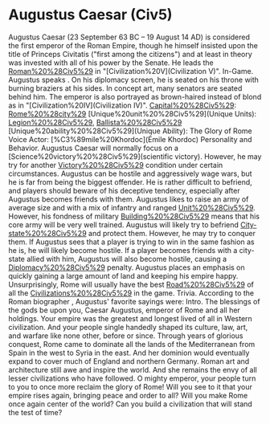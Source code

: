 # Augustus Caesar (Civ5)

Augustus Caesar (23 September 63 BC – 19 August 14 AD) is considered the first emperor of the Roman Empire, though he himself insisted upon the title of Princeps Civitatis ("first among the citizens") and at least in theory was invested with all of his power by the Senate. He leads the [Roman%20%28Civ5%29](Romans) in "[Civilization%20V](Civilization V)".
In-Game.
Augustus speaks . On his diplomacy screen, he is seated on his throne with burning braziers at his sides. In concept art, many senators are seated behind him. The emperor is also portrayed as brown-haired instead of blond as in "[Civilization%20IV](Civilization IV)".
[Capital%20%28Civ5%29](Capital): [Rome%20%28city%29](Rome)
[Unique%20unit%20%28Civ5%29](Unique Units): [Legion%20%28Civ5%29](Legion), [Ballista%20%28Civ5%29](Ballista)
[Unique%20ability%20%28Civ5%29](Unique Ability): The Glory of Rome
Voice Actor: [%C3%89mile%20Khordoc](Émile Khordoc)
Personality and Behavior.
Augustus Caesar will normally focus on a [Science%20victory%20%28Civ5%29](scientific victory). However, he may try for another [Victory%20%28Civ5%29](victory) condition under certain circumstances.
Augustus can be hostile and aggressively wage wars, but he is far from being the biggest offender. He is rather difficult to befriend, and players should beware of his deceptive tendency, especially after Augustus becomes friends with them.
Augustus likes to raise an army of average size and with a mix of infantry and ranged [Unit%20%28Civ5%29](units). However, his fondness of military [Building%20%28Civ5%29](buildings) means that his core army will be very well trained.
Augustus will likely try to befriend [City-state%20%28Civ5%29](city-states) and protect them. However, he may try to conquer them.
If Augustus sees that a player is trying to win in the same fashion as he is, he will likely become hostile. If a player becomes friends with a city-state allied with him, Augustus will also become hostile, causing a [Diplomacy%20%28Civ5%29](diplomacy) penalty.
Augustus places an emphasis on quickly gaining a large amount of land and keeping his empire happy.
Unsurprisingly, Rome will usually have the best [Road%20%28Civ5%29](infrastructure) of all the [Civilizations%20%28Civ5%29](civilizations) in the game.
Trivia.
According to the Roman biographer , Augustus' favorite sayings were:
Intro.
The blessings of the gods be upon you, Caesar Augustus, emperor of Rome and all her holdings. Your empire was the greatest and longest lived of all in Western civilization. And your people single handedly shaped its culture, law, art, and warfare like none other, before or since. Through years of glorious conquest, Rome came to dominate all the lands of the Mediterranean from Spain in the west to Syria in the east. And her dominion would eventually expand to cover much of England and northern Germany. Roman art and architecture still awe and inspire the world. And she remains the envy of all lesser civilizations who have followed.
O mighty emperor, your people turn to you to once more reclaim the glory of Rome! Will you see to it that your empire rises again, bringing peace and order to all? Will you make Rome once again center of the world? Can you build a civilization that will stand the test of time?